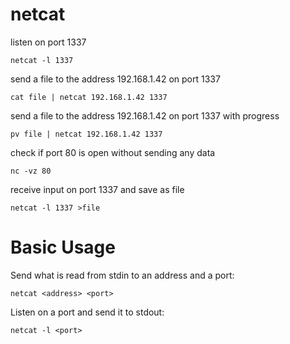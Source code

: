 # netcat

listen on port 1337

    netcat -l 1337


send a file to the address 192.168.1.42 on port 1337

    cat file | netcat 192.168.1.42 1337


send a file to the address 192.168.1.42 on port 1337 with progress

    pv file | netcat 192.168.1.42 1337


check if port 80 is open without sending any data

    nc -vz 80


receive input on port 1337 and save as file

    netcat -l 1337 >file



# Basic Usage

Send what is read from stdin to an address and a port:

    netcat <address> <port>


Listen on a port and send it to stdout:

    netcat -l <port>


